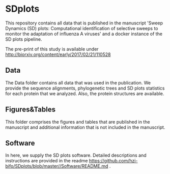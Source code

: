 # SDplots
This repository contains all data that is published in the manuscript 'Sweep Dynamics (SD) plots: Computational identification of selective sweeps to monitor the adaptation of influenza A viruses' and a docker instance of the SD plots pipeline.

The pre-print of this study is available under http://biorxiv.org/content/early/2017/02/21/110528

## Data
The Data folder contains all data that was used in the publication. We provide the sequence alignments, phylogenetic trees and SD plots statistics for each protein that we analyzed. Also, the protein structures are available. 

## Figures&Tables
This folder comprises the figures and tables that are published in the manuscript and additional information that is not included in the manuscript.

## Software
In here, we supply the SD plots software. Detailed descriptions and instructions are provided in the readme https://github.com/hzi-bifo/SDplots/blob/master//Software/README.md .

